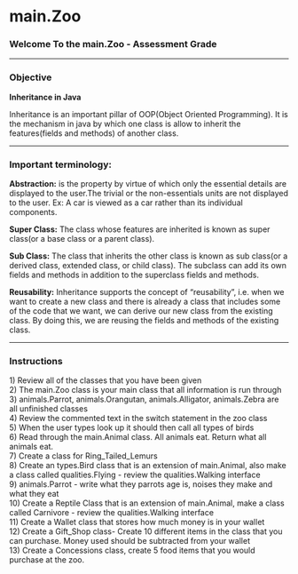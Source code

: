 # main.Zoo
<h3>Welcome To the main.Zoo - Assessment Grade</h3>
<hr>
<h3>Objective</h3>
<b>Inheritance in Java</b>
<p>Inheritance is an important pillar of OOP(Object Oriented Programming). It is the mechanism in java by which one class is allow to inherit the features(fields and methods) of another class.</p>
<hr>
<h3>Important terminology:</h3>
<p><b>Abstraction:</b> is the property by virtue of which only the essential details are displayed to the user.The trivial or the non-essentials units are not displayed to the user. Ex: A car is viewed as a car rather than its individual components.</p>
<p><b>Super Class:</b> The class whose features are inherited is known as super class(or a base class or a parent class).</p>
<p><b>Sub Class:</b> The class that inherits the other class is known as sub class(or a derived class, extended class, or child class). The subclass can add its own fields and methods in addition to the superclass fields and methods.</p>
<p><b>Reusability:</b> Inheritance supports the concept of “reusability”, i.e. when we want to create a new class and there is already a class that includes some of the code that we want, we can derive our new class from the existing class. By doing this, we are reusing the fields and methods of the existing class.</p>
<hr>
<h3>Instructions</h3>
<p>
1) Review all of the classes that you have been given<br>
2) The main.Zoo class is your main class that all information is run through<br>
3) animals.Parrot, animals.Orangutan, animals.Alligator, animals.Zebra are all unfinished classes<br>
4) Review the commented text in the switch statement in the zoo class<br>
5) When the user types look up it should then call all types of birds<br>
6) Read through the main.Animal class. All animals eat. Return what all animals eat. <br>
7) Create a class for Ring_Tailed_Lemurs<br>
8) Create an types.Bird class that is an extension of main.Animal, also make a class called qualities.Flying - review the qualities.Walking interface<br>
9) animals.Parrot - write what they parrots age is, noises they make and what they eat<br>
10) Create a Reptile Class that is an extension of main.Animal, make a class called Carnivore - review the qualities.Walking interface<br>
11) Create a Wallet class that stores how much money is in your wallet<br>
12) Create a Gift_Shop class- Create 10 different items in the class that you can purchase. Money used should be
subtracted from your wallet<br>
13) Create a Concessions class, create 5 food items that you would purchase at the zoo.<br></p>
